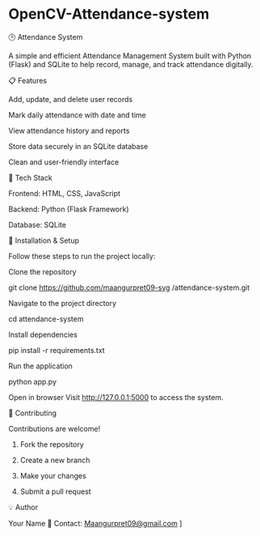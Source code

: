 # OpenCV-Attendance-system
🕒 Attendance System

A simple and efficient Attendance Management System built with Python (Flask) and SQLite to help record, manage, and track attendance digitally.

📋 Features

Add, update, and delete user records

Mark daily attendance with date and time

View attendance history and reports

Store data securely in an SQLite database

Clean and user-friendly interface

🧠 Tech Stack

Frontend: HTML, CSS, JavaScript

Backend: Python (Flask Framework)

Database: SQLite

🚀 Installation & Setup

Follow these steps to run the project locally:

Clone the repository

git clone https://github.com/maangurpret09-svg
/attendance-system.git


Navigate to the project directory

cd attendance-system


Install dependencies

pip install -r requirements.txt


Run the application

python app.py


Open in browser
Visit http://127.0.0.1:5000 to access the system.

🤝 Contributing

Contributions are welcome!

1. Fork the repository

2. Create a new branch

3. Make your changes

4. Submit a pull request

💡 Author

Your Name
📧 Contact: Maangurpret09@gmail.com
]
